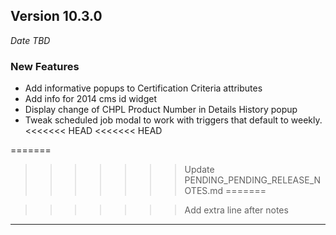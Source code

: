 
## Version 10.3.0
_Date TBD_

### New Features
* Add informative popups to Certification Criteria attributes
* Add info for 2014 cms id widget
* Display change of CHPL Product Number in Details History popup
* Tweak scheduled job modal to work with triggers that default to weekly.
<<<<<<< HEAD
<<<<<<< HEAD

=======
>>>>>>> Update PENDING_PENDING_RELEASE_NOTES.md
=======

>>>>>>> Add extra line after notes
---
